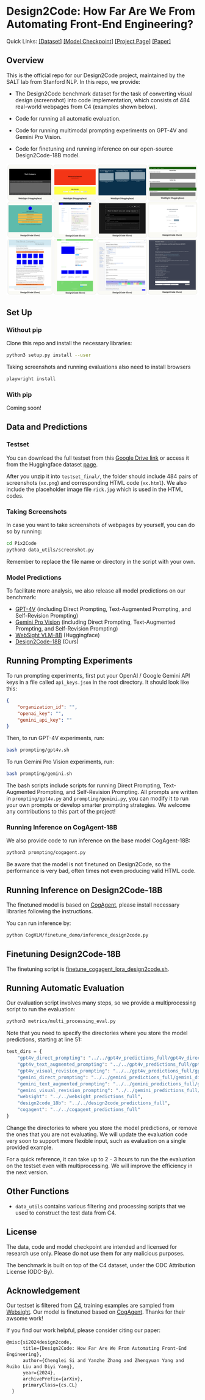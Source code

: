 # Design2Code: How Far Are We From Automating Front-End Engineering?

Quick Links:
[[Dataset]](https://huggingface.co/datasets/SALT-NLP/Design2Code-hf) 
[[Model Checkpoint]](https://huggingface.co/SALT-NLP/Design2Code-18B-v0) 
[[Project Page]](https://salt-nlp.github.io/Design2Code/)
[[Paper]]()

## Overview

This is the official repo for our Design2Code project, maintained by the SALT lab from Stanford NLP. In this repo, we provide: 

- The Design2Code benchmark dataset for the task of converting visual design (screenshot) into code implementation, which consists of 484 real-world webpages from C4 (examples shown below).

- Code for running all automatic evaluation. 

- Code for running multimodal prompting experiments on GPT-4V and Gemini Pro Vision. 

- Code for finetuning and running inference on our open-source Design2Code-18B model. 


![](example.png)



## Set Up

### Without pip 

Clone this repo and install the necessary libraries:

```bash
python3 setup.py install --user
```

Taking screenshots and running evaluations also need to install browsers

```bash
playwright install
```
### With pip 

Coming soon!

## Data and Predictions

### Testset 

You can download the full testset from this [Google Drive link](https://drive.google.com/file/d/1VdwCF5kuuYn4Otwy8WfzyHPwIjyC65cf/view?usp=sharing) or access it from the Huggingface dataset [page](https://huggingface.co/datasets/SALT-NLP/Design2Code).

After you unzip it into `testset_final/`, the folder should include 484 pairs of screenshots (`xx.png`) and corresponding HTML code (`xx.html`). We also include the placeholder image file `rick.jpg` which is used in the HTML codes.

### Taking Screenshots

In case you want to take screenshots of webpages by yourself, you can do so by running:

```bash
cd Pix2Code
python3 data_utils/screenshot.py 
```

Remember to replace the file name or directory in the script with your own. 

### Model Predictions

To facilitate more analysis, we also release all model predictions on our benchmark:

- [GPT-4V](https://drive.google.com/file/d/1SgWL4E5uKVo-8D3Bj-VWvysJs_2OguA1/view?usp=sharing) (including Direct Prompting, Text-Augmented Prompting, and Self-Revision Prompting)
- [Gemini Pro Vision](https://drive.google.com/file/d/18cpGdL1Yhv9UU7odcqkncDItGo0Guuy_/view?usp=sharing) (including Direct Prompting, Text-Augmented Prompting, and Self-Revision Prompting)
- [WebSight VLM-8B](https://drive.google.com/file/d/1lFqLyJSDwZAEhZ4mhRqrK_-d5hhcrrEM/view?usp=sharing) (Huggingface)
- [Design2Code-18B](https://drive.google.com/file/d/1XxZMeVpAGu3fGvtKetHvk2bk3vyBcj2e/view?usp=sharing) (Ours)

## Running Prompting Experiments 

To run prompting experiments, first put your OpenAI / Google Gemini API keys in a file called `api_keys.json` in the root directory. It should look like this:

```json
{
    "organization_id": "",
    "openai_key": "",
    "gemini_api_key": ""
}
```

Then, to run GPT-4V experiments, run:

```bash
bash prompting/gpt4v.sh
```

To run Gemini Pro Vision experiments, run:

```bash
bash prompting/gemini.sh
```

The bash scripts include scripts for running Direct Prompting, Text-Augmented Prompting, and Self-Revision Prompting. All prompts are written in `prompting/gpt4v.py` and `prompting/gemini.py`, you can modify it to run your own prompts or develop smarter prompting strategies. We welcome any contributions to this part of the project! 

### Running Inference on CogAgent-18B

We also provide code to run inference on the base model CogAgent-18B:

```bash
python3 prompting/cogagent.py
```

Be aware that the model is not finetuned on Design2Code, so the performance is very bad, often times not even producing valid HTML code.

## Running Inference on Design2Code-18B

The finetuned model is based on [CogAgent](./CogVLM/CogAgent_README.md), please install necessary libraries following the instructions.

You can run inference by:

```bash
python CogVLM/finetune_demo/inference_design2code.py
```

## Finetuning Design2Code-18B

The finetuning script is [finetune_cogagent_lora_design2code.sh](./CogVLM/finetune_demo/finetune_cogagent_lora_design2code.sh).

## Running Automatic Evaluation

Our evaluation script involves many steps, so we provide a multiprocessing script to run the evaluation:

```bash
python3 metrics/multi_processing_eval.py
```

Note that you need to specify the directories where you store the model predictions, starting at line 51:

```python
test_dirs = {
    "gpt4v_direct_prompting": "../../gpt4v_predictions_full/gpt4v_direct_prompting",
    "gpt4v_text_augmented_prompting": "../../gpt4v_predictions_full/gpt4v_text_augmented_prompting",
    "gpt4v_visual_revision_prompting": "../../gpt4v_predictions_full/gpt4v_visual_revision_prompting",
    "gemini_direct_prompting": "../../gemini_predictions_full/gemini_direct_prompting",
    "gemini_text_augmented_prompting": "../../gemini_predictions_full/gemini_text_augmented_prompting",
    "gemini_visual_revision_prompting": "../../gemini_predictions_full/gemini_visual_revision_prompting", 
    "websight": "../../websight_predictions_full",
    "design2code_18b": "../../design2code_predictions_full",
    "cogagent": "../../cogagent_predictions_full"
}
```

Change the directories to where you store the model predictions, or remove the ones that you are not evaluating. We will update the evaluation code very soon to support more flexible input, such as evaluation on a single provided example. 

For a quick reference, it can take up to 2 - 3 hours to run the the evaluation on the testset even with multiprocessing. We will improve the efficiency in the next version.

## Other Functions

- `data_utils` contains various filtering and processing scripts that we used to construct the test data from C4. 


## License

The data, code and model checkpoint are intended and licensed for research use only. Please do not use them for any malicious purposes.

The benchmark is built on top of the C4 dataset, under the ODC Attribution License (ODC-By). 


## Acknowledgement

Our testset is filtered from [C4](https://huggingface.co/datasets/c4), training examples are sampled from [Websight](https://huggingface.co/datasets/HuggingFaceM4/WebSight). Our model is finetuned based on [CogAgent](https://github.com/THUDM/CogVLM). Thanks for their awsome work!

If you find our work helpful, please consider citing our paper:

```
@misc{si2024design2code,
      title={Design2Code: How Far Are We From Automating Front-End Engineering},
      author={Chenglei Si and Yanzhe Zhang and Zhengyuan Yang and Ruibo Liu and Diyi Yang},
      year={2024},
      archivePrefix={arXiv},
      primaryClass={cs.CL}
  }
```
